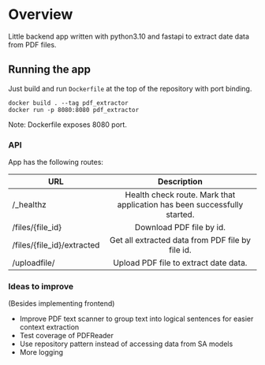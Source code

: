 # Overview
Little backend app written with python3.10 and fastapi to extract date data from PDF files.

## Running the app
Just build and run `Dockerfile` at the top of the repository with port binding.
```shell
docker build . --tag pdf_extractor
docker run -p 8080:8080 pdf_extractor
```
Note: Dockerfile exposes 8080 port.

### API
App has the following routes:

| URL                        |                               Description                                |
|----------------------------|:------------------------------------------------------------------------:|
| /_healthz                  | Health check route. Mark that application has been successfully started. |
| /files/{file_id}           |                         Download PDF file by id.                         |
| /files/{file_id}/extracted |             Get all extracted data from PDF file by file id.             |
| /uploadfile/               |                  Upload PDF file to extract date data.                   |


### Ideas to improve
(Besides implementing frontend)

* Improve PDF text scanner to group text into logical sentences for easier context extraction
* Test coverage of PDFReader
* Use repository pattern instead of accessing data from SA models
* More logging
